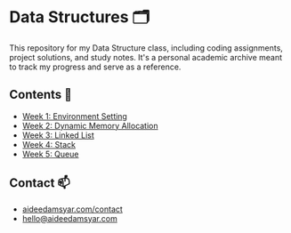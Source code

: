# Data Structures 🗂

This repository for my Data Structure class, including coding assignments, project solutions, and study notes. It's a personal academic archive meant to track my progress and serve as a reference. 

## Contents 🚀
- [Week 1: Environment Setting](./Lab%201/)
- [Week 2: Dynamic Memory Allocation](./Lab%202/)
- [Week 3: Linked List](./Lab%203/)
- [Week 4: Stack](./Lab%204/)
- [Week 5: Queue](./Lab%205/)

## Contact 📫
- [aideedamsyar.com/contact]()
- [hello@aideedamsyar.com](mailto:hello@aideedamsyar.com)

